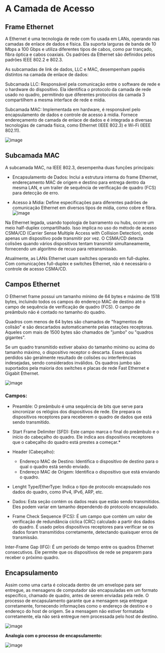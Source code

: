 # A Camada de Acesso

## Frame Ethernet

A Ethernet é uma tecnologia de rede com fio usada em LANs, operando nas camadas de enlace de dados e física. Ela suporta larguras de banda de 10 Mbps a 100 Gbps e utiliza diferentes tipos de cabos, como par 
trançado, fibra óptica e cabos coaxiais. Os padrões da Ethernet são definidos pelos padrões IEEE 802.2 e 802.3.

As subcamadas de link de dados, LLC e MAC, desempenham papéis distintos na camada de enlace de dados:

Subcamada LLC: Responsável pela comunicação entre o software de rede e o hardware do dispositivo. Ela identifica o protocolo da camada de rede usado no quadro, permitindo que diferentes protocolos da camada 3 
compartilhem a mesma interface de rede e mídia.

Subcamada MAC: Implementada em hardware, é responsável pelo encapsulamento de dados e controle de acesso à mídia. Fornece endereçamento de camada de enlace de dados e é integrada a diversas tecnologias de camada 
física, como Ethernet (IEEE 802.3) e Wi-Fi (IEEE 802.11).

![image](https://github.com/micvet/bootcamp-qa-automacao-cypress/assets/86981990/397706d0-1a73-4928-ad92-fff40d512258)

## Subcamada MAC

A subcamada MAC, na IEEE 802.3, desempenha duas funções principais:

* Encapsulamento de Dados: Inclui a estrutura interna do frame Ethernet, endereçamento MAC de origem e destino para entrega dentro da mesma LAN, e um trailer de sequência de verificação de quadro (FCS) para 
detecção de erro.

* Acesso à Mídia: Define especificações para diferentes padrões de comunicação Ethernet em diversos tipos de mídia, como cobre e fibra.
![image](https://github.com/micvet/bootcamp-qa-automacao-cypress/assets/86981990/774c7743-40f3-4601-99fc-180fb1d93b15)

Na Ethernet legada, usando topologia de barramento ou hubs, ocorre um meio half-duplex compartilhado. Isso implica no uso do método de acesso CSMA/CD (Carrier Sense Multiple Access with Collision Detection), 
onde apenas um dispositivo pode transmitir por vez. O CSMA/CD detecta colisões quando vários dispositivos tentam transmitir simultaneamente, fornecendo um algoritmo de recuo para retransmissão.

Atualmente, as LANs Ethernet usam switches operando em full-duplex. Com comunicações full-duplex e switches Ethernet, não é necessário o controle de acesso CSMA/CD.

## Campos Ethernet

O Ethernet frame possui um tamanho mínimo de 64 bytes e máximo de 1518 bytes, incluindo todos os campos do endereço MAC de destino até o campo de sequência de verificação de quadro (FCS). O campo de preâmbulo 
não é contado no tamanho do quadro.

Quadros com menos de 64 bytes são chamados de "fragmentos de colisão" e são descartados automaticamente pelas estações receptoras. Aqueles com mais de 1500 bytes são chamados de "jumbo" ou "quadros gigantes".

Se um quadro transmitido estiver abaixo do tamanho mínimo ou acima do tamanho máximo, o dispositivo receptor o descarta. Esses quadros perdidos são geralmente resultado de colisões ou interferências indesejadas, 
sendo considerados inválidos. Os quadros jumbo são suportados pela maioria dos switches e placas de rede Fast Ethernet e Gigabit Ethernet.

![image](https://github.com/micvet/bootcamp-qa-automacao-cypress/assets/86981990/7bfa148d-627e-469a-bf3d-2160a18ffd33)

### Campos:

* Preamble: O preâmbulo é uma sequência de bits que serve para sincronizar os relógios dos dispositivos de rede. Ele prepara os dispositivos receptores para receberem o quadro de dados que está sendo transmitido.

* Start Frame Delimiter (SFD): Este campo marca o final do preâmbulo e o início do cabeçalho do quadro. Ele indica aos dispositivos receptores que o cabeçalho do quadro está prestes a começar.* 

* Header (Cabeçalho):

  * Endereço MAC de Destino: Identifica o dispositivo de destino para o qual o quadro está sendo enviado.
  * Endereço MAC de Origem: Identifica o dispositivo que está enviando o quadro.

* Lenght Type/EtherType: Indica o tipo de protocolo encapsulado nos dados do quadro, como IPv4, IPv6, ARP, etc.

* Dados: Esta seção contém os dados reais que estão sendo transmitidos. Eles podem variar em tamanho dependendo do protocolo encapsulado.

* Frame Check Sequence (FCS): É um campo que contém um valor de verificação de redundância cíclica (CRC) calculado a partir dos dados do quadro. É usado pelos dispositivos receptores para verificar se os dados 
foram transmitidos corretamente, detectando quaisquer erros de transmissão.

Inter-Frame Gap (IFG): É um período de tempo entre os quadros Ethernet consecutivos. Ele permite que os dispositivos de rede se preparem para receber o próximo quadro.

## Encapsulamento

Assim como uma carta é colocada dentro de um envelope para ser entregue, as mensagens de computador são encapsuladas em um formato específico, chamado de quadro, antes de serem enviadas pela rede. O processo de encapsulamento garante que a mensagem seja entregue corretamente, fornecendo informações como o endereço de destino e o endereço do host de origem. Se a mensagem não estiver formatada corretamente, ela não será entregue nem processada pelo host de destino.

![image](https://github.com/micvet/bootcamp-qa-automacao-cypress/assets/86981990/284da94b-e9e0-46eb-8c14-8a566e2833ef)

**Analogia com o processo de encapsulamento:**<br>

![image](https://github.com/micvet/bootcamp-qa-automacao-cypress/assets/86981990/671fa05e-0818-41be-9ac4-e2a1f8073eb7)


